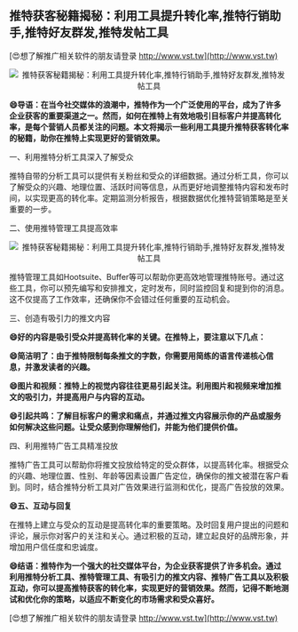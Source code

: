 ## **推特获客秘籍揭秘：利用工具提升转化率,推特行销助手,推特好友群发,推特发帖工具**

[😍想了解推广相关软件的朋友请登录 http://www.vst.tw](http://www.vst.tw)

 <center><img src="https://vst.tw/MP4/tuiguang/png/1.png" alt="推特获客秘籍揭秘：利用工具提升转化率,推特行销助手,推特好友群发,推特发帖工具"></center>

**😄导语：在当今社交媒体的浪潮中，推特作为一个广泛使用的平台，成为了许多企业获客的重要渠道之一。然而，如何在推特上有效地吸引目标客户并提高转化率，是每个营销人员都关注的问题。本文将揭示一些利用工具提升推特获客转化率的秘籍，助你在推特上实现更好的营销效果。**

一、利用推特分析工具深入了解受众

推特自带的分析工具可以提供有关粉丝和受众的详细数据。通过分析工具，你可以了解受众的兴趣、地理位置、活跃时间等信息，从而更好地调整推特内容和发布时间，以实现更高的转化率。定期监测分析报告，根据数据优化推特营销策略是至关重要的一步。

二、使用推特管理工具提高效率

 <center><img src="https://vst.tw/MP4/tuiguang/png/1.png" alt="推特获客秘籍揭秘：利用工具提升转化率,推特行销助手,推特好友群发,推特发帖工具"></center>

推特管理工具如Hootsuite、Buffer等可以帮助你更高效地管理推特账号。通过这些工具，你可以预先编写和安排推文，定时发布，同时监控回复和提到你的消息。这不仅提高了工作效率，还确保你不会错过任何重要的互动机会。

三、创造有吸引力的推文内容

**😄好的内容是吸引受众并提高转化率的关键。在推特上，要注意以下几点：**

**😄简洁明了：由于推特限制每条推文的字数，你需要用简练的语言传递核心信息，并激发读者的兴趣。**

**😄图片和视频：推特上的视觉内容往往更易引起关注。利用图片和视频来增加推文的吸引力，并提高用户与内容的互动。**

**😄引起共鸣：了解目标客户的需求和痛点，并通过推文内容展示你的产品或服务如何解决这些问题。让受众感到你理解他们，并能为他们提供价值。**

四、利用推特广告工具精准投放

推特广告工具可以帮助你将推文投放给特定的受众群体，以提高转化率。根据受众的兴趣、地理位置、性别、年龄等因素设置广告定位，确保你的推文被潜在客户看到。同时，结合推特分析工具对广告效果进行监测和优化，提高广告投放的效果。

**😄五、互动与回复**

在推特上建立与受众的互动是提高转化率的重要策略。及时回复用户提出的问题和评论，展示你对客户的关注和关心。通过积极的互动，建立起良好的品牌形象，并增加用户信任度和忠诚度。

**😄结语：推特作为一个强大的社交媒体平台，为企业获客提供了许多机会。通过利用推特分析工具、推特管理工具、有吸引力的推文内容、推特广告工具以及积极互动，你可以提高推特获客的转化率，实现更好的营销效果。然而，记得不断地测试和优化你的策略，以适应不断变化的市场需求和受众喜好。**

[😍想了解推广相关软件的朋友请登录 http://www.vst.tw](http://www.vst.tw)



